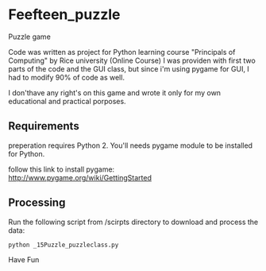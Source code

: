 # Feefteen_puzzle
Puzzle game

Code was written as project for Python learning course "Principals of Computing" by Rice university (Online Course)
I was providen with first two parts of the code and the GUI class, but since i'm using pygame for GUI, I had to modify 90% of code as well.

I don'thave any right's on this game and wrote it only for my own educational and practical porposes.


## Requirements

preperation requires Python 2. You'll needs pygame module to be installed for Python.

follow this link to install pygame: http://www.pygame.org/wiki/GettingStarted

## Processing 

Run the following script from /scirpts directory to download and process the data:

```
python _15Puzzle_puzzleclass.py
```

Have Fun
